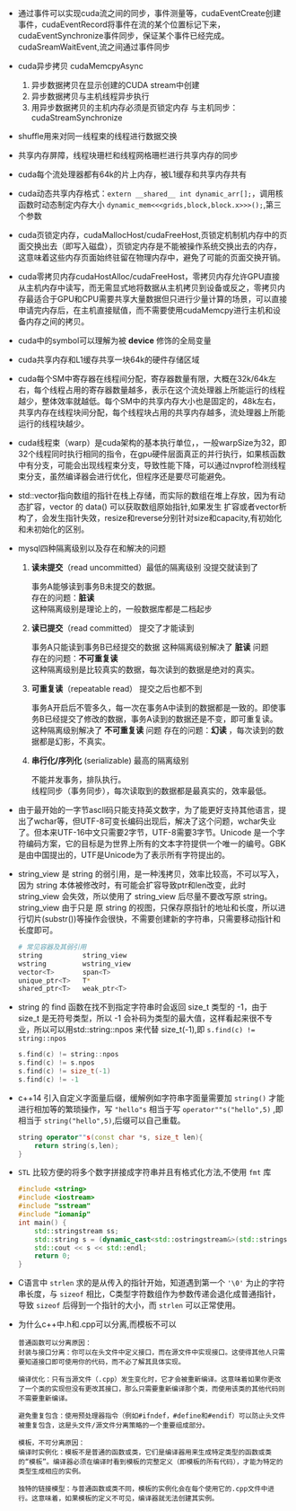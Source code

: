 - 通过事件可以实现cuda流之间的同步，事件测量等，cudaEventCreate创建事件，cudaEventRecord将事件在流的某个位置标记下来，cudaEventSynchronize事件同步，保证某个事件已经完成。cudaSreamWaitEvent,流之间通过事件同步
- cuda异步拷贝  cudaMemcpyAsync 
    1. 异步数据拷贝在显示创建的CUDA stream中创建
    2. 异步数据拷贝与主机线程异步执行
    3. 用异步数据拷贝的主机内存必须是页锁定内存
    与主机同步：cudaStreamSynchronize
- shuffle用来对同一线程束的线程进行数据交换
- 共享内存屏障，线程块珊栏和线程网格珊栏进行共享内存的同步
- cuda每个流处理器都有64k的片上内存，被L1缓存和共享内存共有
- cuda动态共享内存格式：`extern __shared__ int dynamic_arr[];`，调用核函数时动态制定内存大小 `dynamic_mem<<<grids,block,block.x>>>();`,第三个参数
- cuda页锁定内存，cudaMallocHost/cudaFreeHost,页锁定机制机内存中的页面交换出去（即写入磁盘），页锁定内存是不能被操作系统交换出去的内存，这意味着这些内存页面始终驻留在物理内存中，避免了可能的页面交换开销。
- cuda零拷贝内存cudaHostAlloc/cudaFreeHost，零拷贝内存允许GPU直接从主机内存中读写，而无需显式地将数据从主机拷贝到设备或反之，零拷贝内存最适合于GPU和CPU需要共享大量数据但只进行少量计算的场景，可以直接申请完内存后，在主机直接赋值，而不需要使用cudaMemcpy进行主机和设备内存之间的拷贝。
- cuda中的symbol可以理解为被 __device__ 修饰的全局变量
- cuda共享内存和L1缓存共享一块64k的硬件存储区域
- cuda每个SM中寄存器在线程间分配，寄存器数量有限，大概在32k/64k左右，每个线程占用的寄存器数量越多，表示在这个流处理器上所能运行的线程越少，整体效率就越低。每个SM中的共享内存大小也是固定的，48k左右，共享内存在线程块间分配，每个线程块占用的共享内存越多，流处理器上所能运行的线程块越少。
- cuda线程束（warp）是cuda架构的基本执行单位，，一般warpSize为32，即32个线程同时执行相同的指令，在gpu硬件层面真正的并行执行，如果核函数中有分支，可能会出现线程束分支，导致性能下降，可以通过nvprof检测线程束分支，虽然编译器会进行优化，但程序还是要尽可能避免。

- std::vector指向数组的指针在栈上存储，而实际的数组在堆上存放，因为有动态扩容，vector 的 data() 可以获取数组原始指针,如果发生 扩容或者vector析构了，会发生指针失效，resize和reverse分别针对size和capacity,有初始化和未初始化的区别。

- mysql四种隔离级别以及存在和解决的问题
    1. **读未提交**（read uncommitted）最低的隔离级别 没提交就读到了

        事务A能够读到事务B未提交的数据。  
        存在的问题：**脏读**  
        这种隔离级别是理论上的，一般数据库都是二档起步
    2. **读已提交**（read committed）  提交了才能读到

        事务A只能读到事务B已经提交的数据
        这种隔离级别解决了 **脏读** 问题   
        存在的问题：**不可重复读**   
        这种隔离级别是比较真实的数据，每次读到的数据是绝对的真实。
    3. **可重复读**（repeatable read） 提交之后也都不到

        事务A开启后不管多久，每一次在事务A中读到的数据都是一致的。即使事务B已经提交了修改的数据，事务A读到的数据还是不变，即可重复读。  
        这种隔离级别解决了 **不可重复读** 问题
        存在的问题：**幻读** ，每次读到的数据都是幻影，不真实。

    4. **串行化/序列化** (serializable) 最高的隔离级别

        不能并发事务，排队执行。  
        线程同步（事务同步），每次读取到的数据都是最真实的，效率最低。


- 由于最开始的一字节ascll码只能支持英文数字，为了能更好支持其他语言，提出了wchar等，但UTF-8可变长编码出现后，解决了这个问题，wchar失业了。但本来UTF-16中文只需要2字节，UTF-8需要3字节。Unicode 是一个字符编码方案，它的目标是为世界上所有的文本字符提供一个唯一的编号。GBK是由中国提出的，UTF是Unicode为了表示所有字符提出的。

- string_view 是 string 的弱引用，是一种浅拷贝，效率比较高，不可以写入，因为 string 本体被修改时，有可能会扩容导致ptr和len改变，此时 string_view 会失效，所以使用了 string_view 后尽量不要改写原 string。string_view 由于只是 原 string 的视图，只保存原指针的地址和长度，所以进行切片(substr())等操作会很快，不需要创建新的字符串，只需要移动指针和长度即可。
    ```bash
    # 常见容器及其弱引用
    string          string_view
    wstring         wstring_view
    vector<T>       span<T>
    unique_ptr<T>   T*
    shared_ptr<T>   weak_ptr<T>
    ```

- string 的 find 函数在找不到指定字符串时会返回 size_t 类型的 -1，由于 size_t 是无符号类型，所以 -1 会补码为类型的最大值，这样看起来很不专业，所以可以用std::string::npos 来代替 size_t(-1),即 `s.find(c) != string::npos`
    ```cpp
    s.find(c) != string::npos
    s.find(c) != s.npos
    s.find(c) != size_t(-1)
    s.find(c) != -1
    ```

- c++14 引入自定义字面量后缀，缓解例如字符串字面量需要加 `string()` 才能进行相加等的繁琐操作，写 `"hello"s` 相当于写 `operator""s("hello",5)` ,即相当于 `string("hello",5)`,后缀可以自己重载。
    ```cpp
    string operator""s(const char *s, size_t len){
        return string(s,len);
    }
    ```

- `STL` 比较方便的将多个数字拼接成字符串并且有格式化方法,不使用 `fmt` 库
    ```cpp
    #include <string>
    #include <iostream>
    #include "sstream"
    #include "iomanip"
    int main() {
        std::stringstream ss;
        std::string s = (dynamic_cast<std::ostringstream&>(std::stringstream() << std::setprecision(100) << 3.14f)).str();
        std::cout << s << std::endl;
        return 0;
    }
    ```

- C语言中 `strlen` 求的是从传入的指针开始，知道遇到第一个 `'\0'` 为止的字符串长度，与 `sizeof` 相比，C类型字符数组作为参数传递会退化成普通指针，导致 `sizeof` 后得到一个指针的大小，而 `strlen` 可以正常使用。

- 为什么c++中.h和.cpp可以分离,而模板不可以
    ```
    普通函数可以分离原因：
    封装与接口分离：你可以在头文件中定义接口，而在源文件中实现接口。这使得其他人只需要知道接口即可使用你的代码，而不必了解其具体实现。

    编译优化：只有当源文件（.cpp）发生变化时，它才会被重新编译。这意味着如果你更改了一个类的实现但没有更改其接口，那么只需要重新编译那个类，而使用该类的其他代码则不需要重新编译。

    避免重复包含：使用预处理器指令（例如#ifndef，#define和#endif）可以防止头文件被重复包含，这是头文件/源文件分离策略的一个重要组成部分。

    模板，不可分离原因：
    编译时实例化：模板不是普通的函数或类，它们是编译器用来生成特定类型的函数或类的“模板”。编译器必须在编译时看到模板的完整定义（即模板的所有代码），才能为特定的类型生成相应的实例。

    独特的链接模型：与普通函数或类不同，模板的实例化会在每个使用它的.cpp文件中进行。这意味着，如果模板的定义不可见，编译器就无法创建其实例。
    ```
